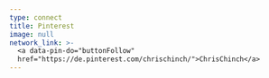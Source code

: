 ```yaml
---
type: connect
title: Pinterest
image: null
network_link: >-
  <a data-pin-do="buttonFollow"
  href="https://de.pinterest.com/chrischinch/">ChrisChinch</a>
---
```

